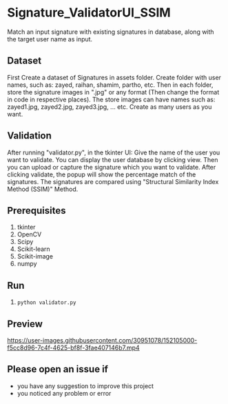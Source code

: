 # Signature_ValidatorUI_SSIM
Match an input signature with existing signatures in database, along with the target user name as input.


## Dataset
First Create a dataset of Signatures in assets folder. Create folder with user names, such as: zayed, raihan, shamim, partho, etc. Then in each folder, store the signature images in ".jpg" or any format (Then change the format in code in respective places).
The store images can have names such as: zayed1.jpg, zayed2.jpg, zayed3.jpg, ... etc. Create as many users as you want.


## Validation
After running "validator.py", in the tkinter UI:
Give the name of the user you want to validate.
You can display the user database by clicking view.
Then you can upload or capture the signature which you want to validate.
After clicking validate, the popup will show the percentage match of the signatures.
The signatures are compared using "Structural Similarity Index Method (SSIM)" Method.


## Prerequisites
1. tkinter
2. OpenCV
3. Scipy
4. Scikit-learn
5. Scikit-image
6. numpy


## Run
1. `python validator.py`


## Preview

https://user-images.githubusercontent.com/30951078/152105000-f5cc8d96-7c4f-4625-bf8f-3fae407146b7.mp4



## Please open an issue if
* you have any suggestion to improve this project
* you noticed any problem or error
